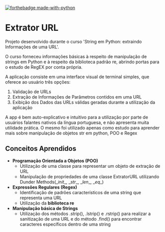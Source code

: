 [![forthebadge made-with-python](http://ForTheBadge.com/images/badges/made-with-python.svg)](https://www.python.org/)

# Extrator URL

Projeto desenvolvido durante o curso 'String em Python: extraindo Informações de uma URL'.

O curso forneceu informações básicas à respeito de manipulação de strings em Python e à respeito da biblioteca padrão re, abrindo portas para o estudo de RegEX por conta própria. 

A aplicação consiste em uma interface visual de terminal simples, que oferece ao usuário três opções:

1) Validação de URLs
2) Extração de Informações de Parâmetros contidos em uma URL
3) Exibição dos Dados das URLs válidas geradas durante a utilização da aplicação

A app é bem auto-explicativo e intuitivo para a utilização por parte de usuários falantes nativos da língua portuguesa, e não apresenta muita utilidade prática. O mesmo foi utilizado apenas como estudo para aprender mais sobre manipulação de objetos str em python, POO e Regex

## Conceitos Aprendidos

- **Programação Orientada a Objetos (POO)**
    - Utilização de uma classe para representar um objeto de extração de URL
    - Manipulação de propriedades de uma classe ExtratorURL utilizando Dunder Methods(\__init__, \__str__, \__len__, \__eq__)
- **Expressões Regulares (Regex)**
    - Identificação de padrões característicos de uma string que representa uma URL
    - Utilização da **biblioteca re**
- **Manipulação básica de Strings**
    - Utilização dos métodos .strip(), .lstrip() e .rstrip() para realizar a sanitização de uma URL e do método .find() para encontrar caracteres específicos dentro de uma string
